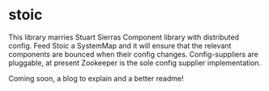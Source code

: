 # stoic

This library marries Stuart Sierras Component library with distributed config. Feed Stoic a SystemMap and it will ensure that the relevant components are bounced when their config changes. Config-suppliers are pluggable, at present Zookeeper is the sole config supplier implementation.

Coming soon, a blog to explain and a better readme!
